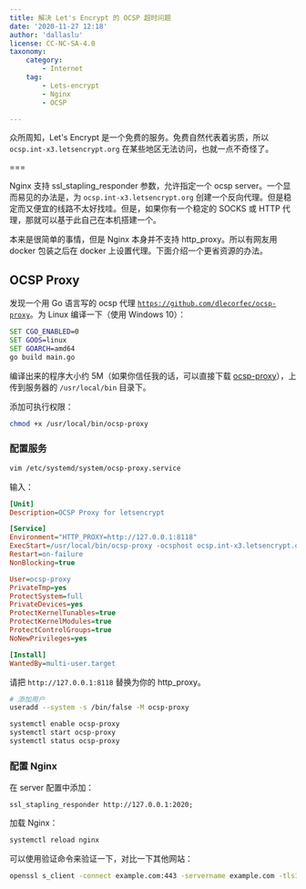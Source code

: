 ```yaml
---
title: 解决 Let's Encrypt 的 OCSP 超时问题
date: '2020-11-27 12:18'
author: 'dallaslu'
license: CC-NC-SA-4.0
taxonomy:
    category:
        - Internet
    tag:
        - Lets-encrypt
        - Nginx
        - OCSP

---
```

众所周知，Let's Encrypt 是一个免费的服务。免费自然代表着劣质，所以 `ocsp.int-x3.letsencrypt.org` 在某些地区无法访问，也就一点不奇怪了。

===

Nginx 支持 ssl_stapling_responder 参数，允许指定一个 ocsp server。一个显而易见的办法是，为 `ocsp.int-x3.letsencrypt.org` 创建一个反向代理。但是稳定而又便宜的线路不太好找哇。但是，如果你有一个稳定的 SOCKS 或 HTTP 代理，那就可以基于此自己在本机搭建一个。

本来是很简单的事情，但是 Nginx 本身并不支持 http_proxy。所以有网友用 docker 包装之后在 docker 上设置代理。下面介绍一个更省资源的办法。

## OCSP Proxy

发现一个用 Go 语言写的 ocsp 代理 [`https://github.com/dlecorfec/ocsp-proxy`](https://github.com/dlecorfec/ocsp-proxy)。为 Linux 编译一下（使用 Windows 10）：

```bat
SET CGO_ENABLED=0
SET GOOS=linux
SET GOARCH=amd64
go build main.go
```

编译出来的程序大小约 5M（如果你信任我的话，可以直接下载 [ocsp-proxy](ocsp-proxy.zip)），上传到服务器的 `/usr/local/bin` 目录下。

添加可执行权限：

```bash
chmod +x /usr/local/bin/ocsp-proxy
```

### 配置服务

```bash
vim /etc/systemd/system/ocsp-proxy.service
```

输入：

```ini
[Unit]
Description=OCSP Proxy for letsencrypt

[Service]
Environment="HTTP_PROXY=http://127.0.0.1:8118"
ExecStart=/usr/local/bin/ocsp-proxy -ocsphost ocsp.int-x3.letsencrypt.org -http :2020
Restart=on-failure
NonBlocking=true

User=ocsp-proxy
PrivateTmp=yes
ProtectSystem=full
PrivateDevices=yes
ProtectKernelTunables=true
ProtectKernelModules=true
ProtectControlGroups=true
NoNewPrivileges=yes

[Install]
WantedBy=multi-user.target
```

请把 `http://127.0.0.1:8118` 替换为你的 http_proxy。

```bash
# 添加用户
useradd --system -s /bin/false -M ocsp-proxy

systemctl enable ocsp-proxy
systemctl start ocsp-proxy
systemctl status ocsp-proxy
```

### 配置 Nginx

在 server 配置中添加：

```nginx
ssl_stapling_responder http://127.0.0.1:2020;
```

加载 Nginx：

```bash
systemctl reload nginx
```

可以使用验证命令来验证一下，对比一下其他网站：

```bash
openssl s_client -connect example.com:443 -servername example.com -tls1 -tlsextdebug -status | grep -A 17 'OCSP response:'
```
